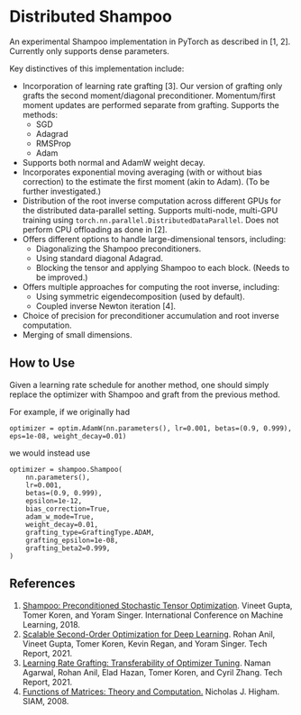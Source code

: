# Distributed Shampoo

An experimental Shampoo implementation in PyTorch as described in [1, 2]. Currently only supports dense parameters.

Key distinctives of this implementation include:
- Incorporation of learning rate grafting [3]. Our version of grafting only grafts the second moment/diagonal preconditioner. Momentum/first moment updates are performed separate from grafting. Supports the methods:
    - SGD
    - Adagrad
    - RMSProp
    - Adam
- Supports both normal and AdamW weight decay.
- Incorporates exponential moving averaging (with or without bias correction) to the estimate the first moment (akin to Adam). (To be further investigated.)
- Distribution of the root inverse computation across different GPUs for the distributed data-parallel setting. Supports multi-node, multi-GPU training using `torch.nn.parallel.DistributedDataParallel`. Does not perform CPU offloading as done in [2].
- Offers different options to handle large-dimensional tensors, including:
    - Diagonalizing the Shampoo preconditioners.
    - Using standard diagonal Adagrad.
    - Blocking the tensor and applying Shampoo to each block. (Needs to be improved.)
- Offers multiple approaches for computing the root inverse, including:
    - Using symmetric eigendecomposition (used by default).
    - Coupled inverse Newton iteration [4].
- Choice of precision for preconditioner accumulation and root inverse computation.
- Merging of small dimensions.

## How to Use
Given a learning rate schedule for another method, one should simply replace the optimizer with Shampoo and graft from the previous method.

For example, if we originally had
```
optimizer = optim.AdamW(nn.parameters(), lr=0.001, betas=(0.9, 0.999), eps=1e-08, weight_decay=0.01)
```
we would instead use
```
optimizer = shampoo.Shampoo(
    nn.parameters(),
    lr=0.001,
    betas=(0.9, 0.999),
    epsilon=1e-12,
    bias_correction=True,
    adam_w_mode=True,
    weight_decay=0.01,
    grafting_type=GraftingType.ADAM,
    grafting_epsilon=1e-08,
    grafting_beta2=0.999,
)
```

## References
1. [Shampoo: Preconditioned Stochastic Tensor Optimization](https://proceedings.mlr.press/v80/gupta18a/gupta18a.pdf ). Vineet Gupta, Tomer Koren, and Yoram Singer. International Conference on Machine Learning, 2018.
2. [Scalable Second-Order Optimization for Deep Learning](https://arxiv.org/pdf/2002.09018.pdf). Rohan Anil, Vineet Gupta, Tomer Koren, Kevin Regan, and Yoram Singer. Tech Report, 2021.
3. [Learning Rate Grafting: Transferability of Optimizer Tuning](https://openreview.net/pdf?id=FpKgG31Z_i9). Naman Agarwal, Rohan Anil, Elad Hazan, Tomer Koren, and Cyril Zhang. Tech Report, 2021.
4. [Functions of Matrices: Theory and Computation.](https://epubs.siam.org/doi/book/10.1137/1.9780898717778) Nicholas J. Higham. SIAM, 2008.
